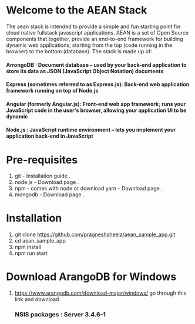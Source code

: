 # Welcome to the AEAN Stack

The aean stack is intended to provide a simple and fun starting point for cloud native fullstack javascript applications.
AEAN is a set of Open Source components that together, provide an end-to-end framework for building dynamic web applications; starting from the top (code running in the browser) to the bottom (database). The stack is made up of:

#### ArrongoDB : Document database – used by your back-end application to store its data as JSON (JavaScript Object Notation) documents

#### Express (sometimes referred to as Express.js): Back-end web application framework running on top of Node.js

#### Angular (formerly Angular.js): Front-end web app framework; runs your JavaScript code in the user's browser, allowing your application UI to be dynamic

#### Node.js : JavaScript runtime environment – lets you implement your application back-end in JavaScript


# Pre-requisites
1. git - Installation guide .
2. node.js - Download page .
3. npm - comes with node or download yarn - Download page .
4. mongodb - Download page .


# Installation
1. git clone https://github.com/pragneshsheela/aean_sample_app.git
2. cd aean_sample_app
3. npm install
4. npm run start

# Download ArangoDB for Windows
1. https://www.arangodb.com/download-major/windows/ go through this link and download 
      ### NSIS packages : Server 3.4.6-1
